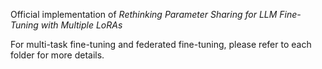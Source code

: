 Official implementation of *Rethinking Parameter Sharing for LLM Fine-Tuning with Multiple LoRAs*

For multi-task fine-tuning and federated fine-tuning, please refer to each folder for more details.
